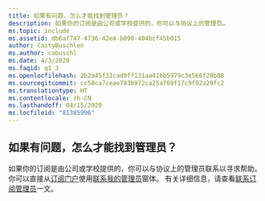 ```yaml
---
title: 如果有问题，怎么才能找到管理员？
description: 如果你的订阅是由公司或学校提供的，你可以与协议上的管理员…
ms.topic: include
ms.assetid: db6af747-4736-42e4-b090-404bcf45b015
author: CaityBuschlen
ms.author: cabuschl
ms.date: 4/3/2020
ms.faqid: q1_3
ms.openlocfilehash: 2b2a45f31cad9ff131aa41bb5979c3e566f20b88
ms.sourcegitcommit: cc58ca7ceae783b972ca25af69f17c9f92a29fc2
ms.translationtype: HT
ms.contentlocale: zh-CN
ms.lasthandoff: 04/15/2020
ms.locfileid: "81385996"
---
```

## <a name="how-do-i-find-my-admin-if-i-have-a-question"></a>如果有问题，怎么才能找到管理员？

如果你的订阅是由公司或学校提供的，你可以与协议上的管理员联系以寻求帮助。 你可以直接从[订阅门户](https://my.visualstudio.com/benefits)使用[联系我的管理员](https://my.visualstudio.com/Subscriptions?DisplayContactMyAdminForm=true)窗体。 有关详细信息，请查看[联系订阅管理员](https://docs.microsoft.com/visualstudio/subscriptions/contact-my-admin)一文。
